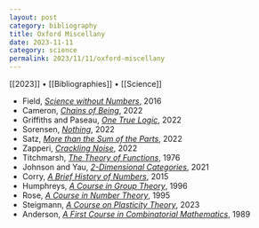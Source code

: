 ```yaml
---
layout: post
category: bibliography
title: Oxford Miscellany
date: 2023-11-11
category: science
permalink: 2023/11/11/oxford-miscellany
---
```


[[2023]] • [[Bibliographies]] • [[Science]]

* Field, [*Science without Numbers*](https://global.oup.com/academic/product/science-without-numbers-9780198777915), 2016
* Cameron, [*Chains of Being*](https://global.oup.com/academic/product/chains-of-being-9780198854272), 2022
* Griffiths and Paseau, [*One True Logic*](https://global.oup.com/academic/product/one-true-logic-9780198829713), 2022
* Sorensen, [*Nothing*](https://global.oup.com/academic/product/nothing-9780199742837), 2022
* Satz, [*More than the Sum of the Parts*](https://global.oup.com/academic/product/more-than-the-sum-of-the-parts-9780192864178), 2022
* Zapperi, [*Crackling Noise*](https://global.oup.com/academic/product/crackling-noise-9780192856951), 2022
* Titchmarsh, [*The Theory of Functions*](https://global.oup.com/academic/product/the-theory-of-functions-9780198533498), 1976
* Johnson and Yau, [*2-Dimensional Categories*](https://global.oup.com/academic/product/2-dimensional-categories-9780198871385), 2021
* Corry, [*A Brief History of Numbers*](https://global.oup.com/academic/product/a-brief-history-of-numbers-9780198702597), 2015
* Humphreys, [*A Course in Group Theory*](https://global.oup.com/academic/product/a-course-in-group-theory-9780198534594), 1996
* Rose, [*A Course in Number Theory*](https://global.oup.com/academic/product/a-course-in-number-theory-9780198523765), 1995
* Steigmann, [*A Course on Plasticity Theory*](https://global.oup.com/academic/product/a-course-on-plasticity-theory-9780192883155), 2023
* Anderson, [*A First Course in Combinatorial Mathematics*](https://global.oup.com/academic/product/a-first-course-in-combinatorial-mathematics-9780198596738), 1989
